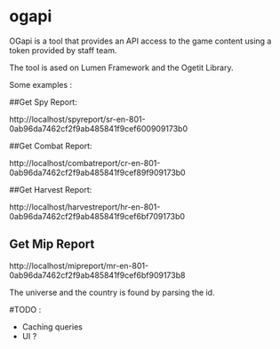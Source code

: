 # ogapi

OGapi is a tool that provides an API access to the game content using a token provided by staff team.

The tool is ased on Lumen Framework and the Ogetit Library.

Some examples :

##Get Spy Report:

http://localhost/spyreport/sr-en-801-0ab96da7462cf2f9ab485841f9cef600909173b0

##Get Combat Report:

http://localhost/combatreport/cr-en-801-0ab96da7462cf2f9ab485841f9cef89f909173b0

##Get Harvest Report:

http://localhost/harvestreport/hr-en-801-0ab96da7462cf2f9ab485841f9cef6bf709173b0

## Get Mip Report

http://localhost/mipreport/mr-en-801-0ab96da7462cf2f9ab485841f9cef6bf909173b8

The universe and the country is found by parsing the id.

#TODO :
 
* Caching queries
* UI ?